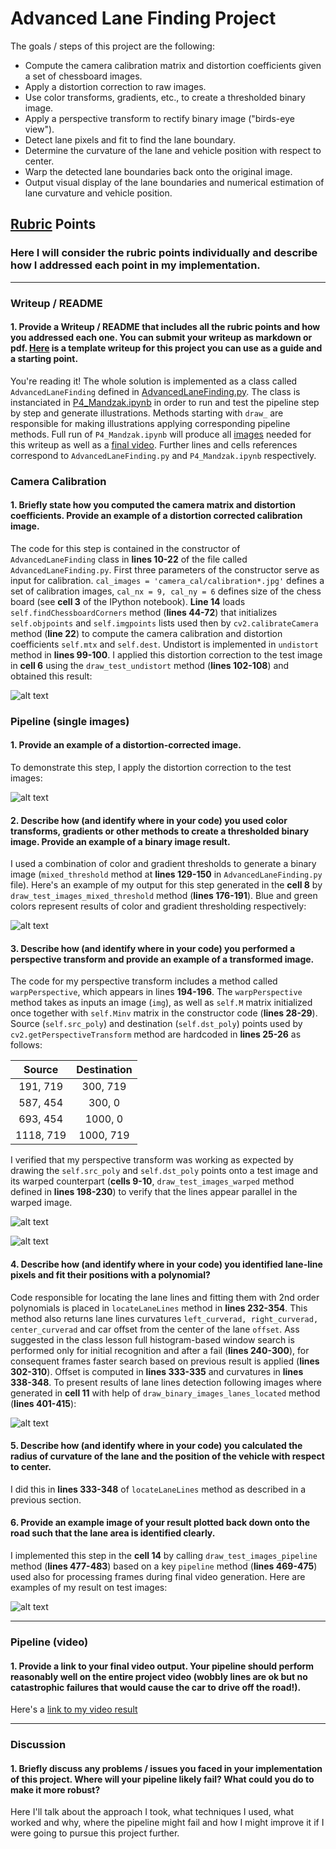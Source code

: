 # Advanced Lane Finding Project

The goals / steps of this project are the following:

* Compute the camera calibration matrix and distortion coefficients given a set of chessboard images.
* Apply a distortion correction to raw images.
* Use color transforms, gradients, etc., to create a thresholded binary image.
* Apply a perspective transform to rectify binary image ("birds-eye view").
* Detect lane pixels and fit to find the lane boundary.
* Determine the curvature of the lane and vehicle position with respect to center.
* Warp the detected lane boundaries back onto the original image.
* Output visual display of the lane boundaries and numerical estimation of lane curvature and vehicle position.

[//]: # (Image References)

[image1]: ./output_images/chessboard_undistorted.png "Undistorted Chessboard"
[image2]: ./output_images/test_images_undistorted.png "Undistorted Test Images"
[image3]: ./output_images/test_images_thresholded.png "Thresholded test Images"
[image4]: ./output_images/test_images_perspective.png "Perspective transform on test images"
[image5]: ./output_images/test_images_thresholded_perspective.png "Perspective transform on thresholded images"
[image6]: ./output_images/test_images_lanes_located.png "Locating Lane Lines"
[image7]: ./output_images/test_images_final.png "Full pipeline applied to test images"
[video1]: ./project_video_output.mp4 "Video"

## [Rubric](https://review.udacity.com/#!/rubrics/571/view) Points
### Here I will consider the rubric points individually and describe how I addressed each point in my implementation.  

---
### Writeup / README

#### 1. Provide a Writeup / README that includes all the rubric points and how you addressed each one.  You can submit your writeup as markdown or pdf.  [Here](https://github.com/udacity/CarND-Advanced-Lane-Lines/blob/master/writeup_template.md) is a template writeup for this project you can use as a guide and a starting point.  

You're reading it! The whole solution is implemented as a class called `AdvancedLaneFinding` defined in [AdvancedLaneFinding.py](https://github.com/tmandzak/CarND-Advanced-Lane-Lines-P4/blob/master/AdvancedLaneFinding.py).
The class is instanciated in [P4_Mandzak.ipynb](https://github.com/tmandzak/CarND-Advanced-Lane-Lines-P4/blob/master/P4_Mandzak.ipynb) in order to run and test the pipeline step by step and generate illustrations. Methods starting with `draw_` are responsible for making illustrations applying corresponding pipeline methods. Full run of `P4_Mandzak.ipynb` will produce all [images](https://github.com/tmandzak/CarND-Advanced-Lane-Lines-P4/tree/master/output_images) needed for this writeup as well as a [final video](https://github.com/tmandzak/CarND-Advanced-Lane-Lines-P4/blob/master/project_video_output.mp4). Further lines and cells references correspond to `AdvancedLaneFinding.py` and `P4_Mandzak.ipynb` respectively.

### Camera Calibration

#### 1. Briefly state how you computed the camera matrix and distortion coefficients. Provide an example of a distortion corrected calibration image.

The code for this step is contained in the constructor of `AdvancedLaneFinding` class in **lines 10-22** of the file called `AdvancedLaneFinding.py`. First three parameters of the constructor serve as input for calibration. `cal_images = 'camera_cal/calibration*.jpg'` defines a set of calibration images, `cal_nx = 9, cal_ny = 6` defines size of the chess board (see **cell 3** of the IPython notebook). **Line 14** loads `self.findChessboardCorners` method (**lines 44-72**) that initializes `self.objpoints` and `self.imgpoints` lists used then by `cv2.calibrateCamera` method (**line 22**) to compute the camera calibration and distortion coefficients `self.mtx` and `self.dest`. Undistort is implemented in `undistort` method in **lines 99-100**.
I applied this distortion correction to the test image in **cell 6** using the `draw_test_undistort` method (**lines 102-108**) and obtained this result: 

![alt text][image1]

### Pipeline (single images)

#### 1. Provide an example of a distortion-corrected image.
To demonstrate this step, I apply the distortion correction to the test images:

![alt text][image2]

#### 2. Describe how (and identify where in your code) you used color transforms, gradients or other methods to create a thresholded binary image.  Provide an example of a binary image result.
I used a combination of color and gradient thresholds to generate a binary image (`mixed_threshold` method at **lines 129-150** in `AdvancedLaneFinding.py` file).  Here's an example of my output for this step generated in the **cell 8** by `draw_test_images_mixed_threshold` method (**lines 176-191**). Blue and green colors represent results of color and gradient thresholding respectively:

![alt text][image3]

#### 3. Describe how (and identify where in your code) you performed a perspective transform and provide an example of a transformed image.

The code for my perspective transform includes a method called `warpPerspective`, which appears in lines **194-196**.  The `warpPerspective` method takes as inputs an image (`img`), as well as `self.M` matrix initialized once together with `self.Minv` matrix in the constructor code (**lines 28-29**). Source (`self.src_poly`) and destination (`self.dst_poly`) points used by `cv2.getPerspectiveTransform` method are hardcoded in **lines 25-26** as follows:  

| Source        | Destination   | 
|:-------------:|:-------------:| 
| 191, 719      | 300, 719      | 
| 587, 454      | 300, 0        |
| 693, 454      | 1000, 0       |
| 1118, 719     | 1000, 719     |

I verified that my perspective transform was working as expected by drawing the `self.src_poly` and `self.dst_poly` points onto a test image and its warped counterpart (**cells 9-10**, `draw_test_images_warped` method defined in **lines 198-230**) to verify that the lines appear parallel in the warped image.

![alt text][image4]

![alt text][image5]

#### 4. Describe how (and identify where in your code) you identified lane-line pixels and fit their positions with a polynomial?

Code responsible for locating the lane lines and fitting them with 2nd order polynomials is placed in `locateLaneLines` method in **lines 232-354**. This method also returns lane lines curvatures `left_curverad, right_curverad, center_curverad` and car offset from the center of the lane `offset`. Ass suggested in the class lesson full histogram-based window search is performed only for initial recognition and after a fail (**lines 240-300**), for consequent frames faster search based on previous result is applied (**lines 302-310**). Offset is computed in **lines 333-335** and curvatures in **lines 338-348**.
To present results of lane lines detection following images where generated in **cell 11** with help of `draw_binary_images_lanes_located` method (**lines 401-415**):

![alt text][image6]

#### 5. Describe how (and identify where in your code) you calculated the radius of curvature of the lane and the position of the vehicle with respect to center.

I did this in **lines 333-348** of `locateLaneLines` method as described in a previous section.

#### 6. Provide an example image of your result plotted back down onto the road such that the lane area is identified clearly.

I implemented this step in the **cell 14** by calling `draw_test_images_pipeline` method (**lines 477-483**) based on a key `pipeline` method (**lines 469-475**) used also for processing frames during final video generation.
Here are examples of my result on test images:

![alt text][image7]

---

### Pipeline (video)

#### 1. Provide a link to your final video output.  Your pipeline should perform reasonably well on the entire project video (wobbly lines are ok but no catastrophic failures that would cause the car to drive off the road!).

Here's a [link to my video result](./project_video_output.mp4)

---

### Discussion

#### 1. Briefly discuss any problems / issues you faced in your implementation of this project.  Where will your pipeline likely fail?  What could you do to make it more robust?

Here I'll talk about the approach I took, what techniques I used, what worked and why, where the pipeline might fail and how I might improve it if I were going to pursue this project further.  

